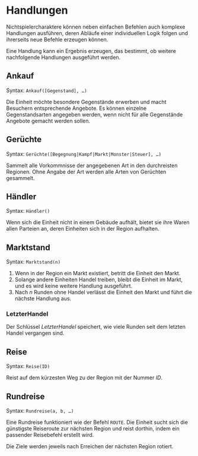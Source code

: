 # Handlungen

Nichtspielercharaktere können neben einfachen Befehlen auch komplexe Handlungen
ausführen, deren Abläufe einer individuellen Logik folgen und ihrerseits neue
Befehle erzeugen können.

Eine Handlung kann ein Ergebnis erzeugen, das bestimmt, ob weitere nachfolgende
Handlungen ausgeführt werden.

## Ankauf

Syntax: `Ankauf([Gegenstand], …)`

Die Einheit möchte besondere Gegenstände erwerben und macht Besuchern
entsprechende Angebote. Es können einzelne Gegenstandsarten angegeben werden,
wenn nicht für alle Gegenstände Angebote gemacht werden sollen.

## Gerüchte

Syntax: `Gerüchte([Begegnung|Kampf|Markt|Monster|Steuer], …)`

Sammelt alle Vorkommnisse der angegebenen Art in den durchreisten Regionen. Ohne
Angabe der Art werden alle Arten von Gerüchten gesammelt.

## Händler

Syntax: `Händler()`

Wenn sich die Einheit nicht in einem Gebäude aufhält, bietet sie ihre Waren
allen Parteien an, deren Einheiten sich in der Region aufhalten.

## Marktstand

Syntax: `Marktstand(n)`

1. Wenn in der Region ein Markt existiert, betritt die Einheit den Markt.
2. Solange andere Einheiten Handel treiben, bleibt die Einheit im Markt, und es
   wird keine weitere Handlung ausgeführt.
3. Nach _n_ Runden ohne Handel verlässt die Einheit den Markt und führt die
   nächste Handlung aus.

### LetzterHandel

Der Schlüssel _LetzterHandel_ speichert, wie viele Runden seit dem letzten
Handel vergangen sind.

## Reise

Syntax: `Reise(ID)`

Reist auf dem kürzesten Weg zu der Region mit der Nummer _ID_.

## Rundreise

Syntax: `Rundreise(a, b, …)`

Eine Rundreise funktioniert wie der Befehl `ROUTE`. Die Einheit sucht sich die
günstigste Reiseroute zur nächsten Region und reist dorthin, indem ein passender
Reisebefehl erstellt wird.

Die Ziele werden jeweils nach Erreichen der nächsten Region rotiert.
